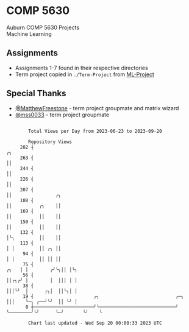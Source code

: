 # COMP 5630
Auburn COMP 5630 Projects  
Machine Learning

## Assignments
- Assignments 1-7 found in their respective directories
- Term project copied in `./Term-Project` from [ML-Project](https://github.com/wumphlett/ML-Project)

## Special Thanks
- [@MatthewFreestone](https://github.com/MatthewFreestone) - term project groupmate and matrix wizard
- [@mss0033](https://github.com/mss0033) - term project groupmate

```

        Total Views per Day from 2023-06-23 to 2023-09-20

        Repository Views
     282 ┼                                                                    ╭╮
     263 ┤                                                                    ││
     244 ┤                                                                    ││
     226 ┤                                                                    ││
     207 ┤                                                                    ││                ╭╮
     188 ┤                                                                    ││          ╭╮    ││
     169 ┤                                                                    ││          ││    ││
     150 ┤                                                                    ││          ││    ││
     132 ┤                                                                    │╰╮         ││    ││
     113 ┤                                                                    │ │         ││ ╭╮ ││
      94 ┤                                                                    │ │         ││ ││ ││
      75 ┤                                                               ╭╮   │ │        ╭╯╰╮││ │╰╮
      56 ┤                                                               ││╭╮╭╯ │        │  │││ │ │
      38 ┤                                                               │││╰╯  │      ╭╮│  ││╰╮│ │
      19 ┤                      ╭╮                            ╭─╮        │││    ╰─╮ ╭──╯╰╯  ││ ╰╯ │
       0 ┼──────────────────────╯╰────────────────────────────╯ ╰────────╯╰╯      ╰─╯       ╰╯    ╰

        Chart last updated - Wed Sep 20 00:00:33 2023 UTC
        
```
